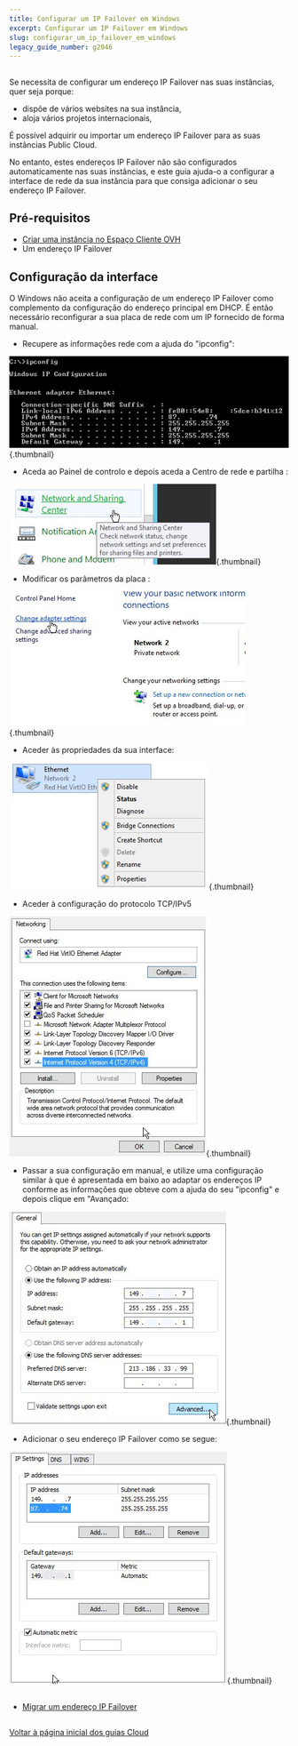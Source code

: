 ```yaml
---
title: Configurar um IP Failover em Windows
excerpt: Configurar um IP Failover em Windows
slug: configurar_um_ip_failover_em_windows
legacy_guide_number: g2046
---
```



## 
Se necessita de configurar um endereço IP Failover nas suas instâncias, quer seja porque:

- dispõe de vários websites na sua instância,
- aloja vários projetos internacionais,

É possível adquirir ou importar um endereço IP Failover para as suas instâncias Public Cloud.

No entanto, estes endereços IP Failover não são configurados automaticamente nas suas instâncias, e este guia ajuda-o a configurar a interface de rede da sua instância para que consiga adicionar o seu endereço IP Failover.


## Pré-requisitos

- [Criar uma instância no Espaço Cliente OVH]({legacy}1775)
- Um endereço IP Failover




## Configuração da interface
O Windows não aceita a configuração de um endereço IP Failover como complemento da configuração do endereço principal em DHCP.
É então necessário reconfigurar a sua placa de rede com um IP fornecido de forma manual.


- Recupere as informações rede com a ajuda do "ipconfig":



![](images/img_3609.jpg){.thumbnail}

- Aceda ao Painel de controlo e depois aceda a Centro de rede e partilha :



![](images/img_3602.jpg){.thumbnail}

- Modificar os parâmetros da placa :



![](images/img_3603.jpg){.thumbnail}

- Aceder às propriedades da sua interface:



![](images/img_3604.jpg){.thumbnail}

- Aceder à configuração do protocolo TCP/IPv5



![](images/img_3605.jpg){.thumbnail}

- Passar a sua configuração em manual, e utilize uma configuração similar à que é apresentada em baixo ao adaptar os endereços IP conforme as informações que obteve com a ajuda do seu "ipconfig" e depois clique em "Avançado:



![](images/img_3606.jpg){.thumbnail}

- Adicionar o seu endereço IP Failover como se segue:



![](images/img_3607.jpg){.thumbnail}


## 

- [Migrar um endereço IP Failover]({legacy}1890)




## 
[Voltar à página inicial dos guias Cloud]({legacy}1785)

